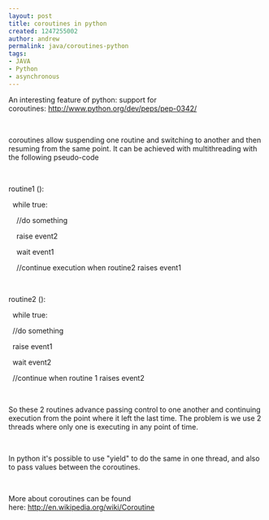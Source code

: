```yaml
---
layout: post
title: coroutines in python
created: 1247255002
author: andrew
permalink: java/coroutines-python
tags:
- JAVA
- Python
- asynchronous
---
```

<p>An interesting feature of python: support for coroutines:&nbsp;<a href="http://www.python.org/dev/peps/pep-0342/">http://www.python.org/dev/peps/pep-0342/</a></p>
<p>&nbsp;</p>
<p>coroutines allow suspending one routine and switching to another and then resuming from the same point. It can be achieved with multithreading with the following pseudo-code</p>
<p>&nbsp;</p>
<p>routine1 ():</p>
<p>&nbsp;&nbsp;while true:</p>
<p>&nbsp;&nbsp; &nbsp;//do something</p>
<p>&nbsp;&nbsp; &nbsp;raise event2</p>
<p>&nbsp;&nbsp; &nbsp;wait event1</p>
<p>&nbsp;&nbsp; &nbsp;//continue execution when routine2 raises event1</p>
<p>&nbsp;</p>
<p>routine2 ():</p>
<p>&nbsp;&nbsp;while true:</p>
<p>&nbsp;&nbsp;//do something</p>
<p>&nbsp;&nbsp;raise event1</p>
<p>&nbsp;&nbsp;wait event2</p>
<p>&nbsp;&nbsp;//continue when routine 1 raises event2</p>
<p>&nbsp;</p>
<p>So these 2 routines advance passing control to one another and continuing execution from the point where it left the last time. The problem is we use 2 threads where only one is executing in any point of time.</p>
<p>&nbsp;</p>
<p>In python it's possible to use &quot;yield&quot; to do the same in one thread, and also to pass values between the coroutines.</p>
<p>&nbsp;</p>
<p>More about coroutines can be found here:&nbsp;<a href="http://en.wikipedia.org/wiki/Coroutine">http://en.wikipedia.org/wiki/Coroutine</a></p>
